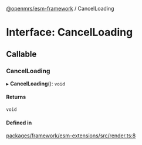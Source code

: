 [@openmrs/esm-framework](../API.md) / CancelLoading

# Interface: CancelLoading

## Callable

### CancelLoading

▸ **CancelLoading**(): `void`

#### Returns

`void`

#### Defined in

[packages/framework/esm-extensions/src/render.ts:8](https://github.com/openmrs/openmrs-esm-core/blob/main/packages/framework/esm-extensions/src/render.ts#L8)
